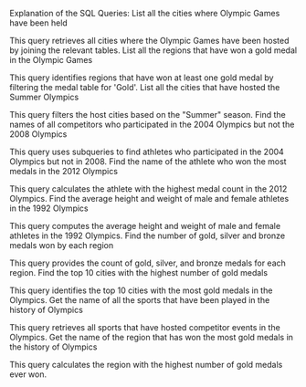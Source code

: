 Explanation of the SQL Queries:
List all the cities where Olympic Games have been held

This query retrieves all cities where the Olympic Games have been hosted by joining the relevant tables.
List all the regions that have won a gold medal in the Olympic Games

This query identifies regions that have won at least one gold medal by filtering the medal table for 'Gold'.
List all the cities that have hosted the Summer Olympics

This query filters the host cities based on the "Summer" season.
Find the names of all competitors who participated in the 2004 Olympics but not the 2008 Olympics

This query uses subqueries to find athletes who participated in the 2004 Olympics but not in 2008.
Find the name of the athlete who won the most medals in the 2012 Olympics

This query calculates the athlete with the highest medal count in the 2012 Olympics.
Find the average height and weight of male and female athletes in the 1992 Olympics

This query computes the average height and weight of male and female athletes in the 1992 Olympics.
Find the number of gold, silver and bronze medals won by each region

This query provides the count of gold, silver, and bronze medals for each region.
Find the top 10 cities with the highest number of gold medals

This query identifies the top 10 cities with the most gold medals in the Olympics.
Get the name of all the sports that have been played in the history of Olympics

This query retrieves all sports that have hosted competitor events in the Olympics.
Get the name of the region that has won the most gold medals in the history of Olympics

This query calculates the region with the highest number of gold medals ever won.

